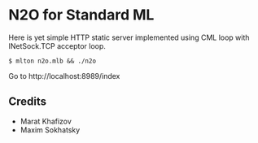 N2O for Standard ML
===================

Here is yet simple HTTP static server implemented using
CML loop with INetSock.TCP acceptor loop.

```
$ mlton n2o.mlb && ./n2o
```

Go to http://localhost:8989/index

Credits
-------

* Marat Khafizov
* Maxim Sokhatsky

